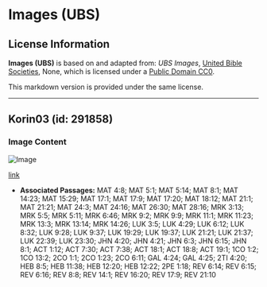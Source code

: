 # Images (UBS)

## License Information

**Images (UBS)** is based on and adapted from: _UBS Images_, [United Bible Societies](https://unitedbiblesocieties.org/), None, which is licensed under a [Public Domain CC0](https://creativecommons.org/public-domain/cc0/).

This markdown version is provided under the same license.



--------------------------------

## Korin03 (id: 291858)

### Image Content

![Image](https://cdn.aquifer.bible/aquifer-content/resources/Media/WEB-0151_corinth03.jpg)

[link](https://cdn.aquifer.bible/aquifer-content/resources/Media/WEB-0151_corinth03.jpg)

* **Associated Passages:** MAT 4:8; MAT 5:1; MAT 5:14; MAT 8:1; MAT 14:23; MAT 15:29; MAT 17:1; MAT 17:9; MAT 17:20; MAT 18:12; MAT 21:1; MAT 21:21; MAT 24:3; MAT 24:16; MAT 26:30; MAT 28:16; MRK 3:13; MRK 5:5; MRK 5:11; MRK 6:46; MRK 9:2; MRK 9:9; MRK 11:1; MRK 11:23; MRK 13:3; MRK 13:14; MRK 14:26; LUK 3:5; LUK 4:29; LUK 6:12; LUK 8:32; LUK 9:28; LUK 9:37; LUK 19:29; LUK 19:37; LUK 21:21; LUK 21:37; LUK 22:39; LUK 23:30; JHN 4:20; JHN 4:21; JHN 6:3; JHN 6:15; JHN 8:1; ACT 1:12; ACT 7:30; ACT 7:38; ACT 18:1; ACT 18:8; ACT 19:1; 1CO 1:2; 1CO 13:2; 2CO 1:1; 2CO 1:23; 2CO 6:11; GAL 4:24; GAL 4:25; 2TI 4:20; HEB 8:5; HEB 11:38; HEB 12:20; HEB 12:22; 2PE 1:18; REV 6:14; REV 6:15; REV 6:16; REV 8:8; REV 14:1; REV 16:20; REV 17:9; REV 21:10

